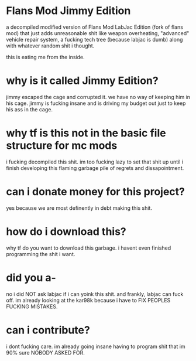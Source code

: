 # Flans Mod Jimmy Edition

a decompiled modified version of Flans Mod LabJac Edition (fork of flans mod) that just adds unreasonable shit like weapon overheating, "advanced" vehicle repair system, a fucking tech tree (because labjac is dumb) along with whatever random shit i thought.

this is eating me from the inside.

# why is it called Jimmy Edition?

jimmy escaped the cage and corrupted it. we have no way of keeping him in his cage. jimmy is fucking insane and is driving my budget out just to keep his ass in the cage.

# why tf is this not in the basic file structure for mc mods

i fucking decompiled this shit. im too fucking lazy to set that shit up until i finish developing this flaming garbage pile of regrets and dissapointment.

# can i donate money for this project?
yes because we are most definently in debt making this shit.

# how do i download this?
why tf do you want to download this garbage. i havent even finished programming the shit i want.

# did you a-
no i did NOT ask labjac if i can yoink this shit. and frankly, labjac can fuck off. im already looking at the kar98k because i have to FIX PEOPLES FUCKING MISTAKES.

# can i contribute?
i dont fucking care. im already going insane having to program shit that im 90% sure NOBODY ASKED FOR.
